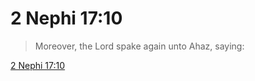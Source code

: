 # 2 Nephi 17:10

> Moreover, the Lord spake again unto Ahaz, saying:

[2 Nephi 17:10](https://www.churchofjesuschrist.org/study/scriptures/bofm/2-ne/17?lang=eng&id=p10#p10)


